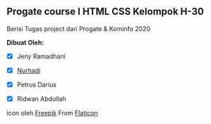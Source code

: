 ## Progate course I HTML CSS Kelompok H-30
Berisi Tugas project dari Progate & Kominfo 2020

**Dibuat Oleh:**

- [x] Jeny Ramadhani
- [x] [Nurhadi](https://www.instagram.com/nurhadinubi)
- [x] Petrus Darius
- [x] Ridwan Abdullah


icon oleh [Freepik](https://unsplash.com@armedshutter) From [Flaticon](https://www.flaticon.com/)
